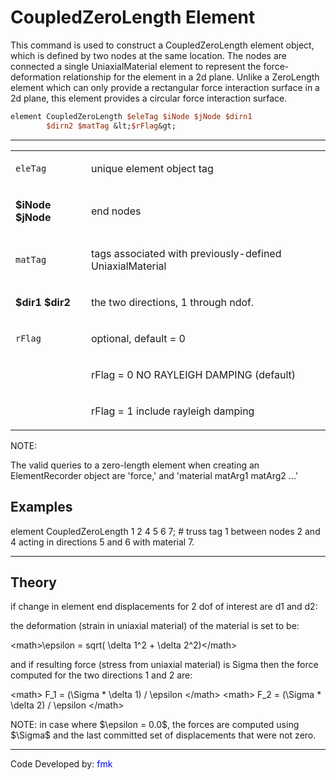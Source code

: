 # CoupledZeroLength Element

<p>This command is used to construct a CoupledZeroLength element object,
which is defined by two nodes at the same location. The nodes are
connected a single UniaxialMaterial element to represent the
force-deformation relationship for the element in a 2d plane. Unlike a
ZeroLength element which can only provide a rectangular force
interaction surface in a 2d plane, this element provides a circular
force interaction surface.</p>

```tcl
element CoupledZeroLength $eleTag $iNode $jNode $dirn1
        $dirn2 $matTag &lt;$rFlag&gt;
```
<hr />
<table>
<tbody>
<tr class="odd">
<td><code class="parameter-table-variable">eleTag</code></td>
<td><p>unique element object tag</p></td>
</tr>
<tr class="even">
<td><p><strong>$iNode $jNode</strong></p></td>
<td><p>end nodes</p></td>
</tr>
<tr class="odd">
<td><code class="parameter-table-variable">matTag</code></td>
<td><p>tags associated with previously-defined UniaxialMaterial</p></td>
</tr>
<tr class="even">
<td><p><strong>$dir1 $dir2</strong></p></td>
<td><p>the two directions, 1 through ndof.</p></td>
</tr>
<tr class="odd">
<td><code class="parameter-table-variable">rFlag</code></td>
<td><p>optional, default = 0</p></td>
</tr>
<tr class="even">
<td></td>
<td><p>rFlag = 0 NO RAYLEIGH DAMPING (default)</p></td>
</tr>
<tr class="odd">
<td></td>
<td><p>rFlag = 1 include rayleigh damping</p></td>
</tr>
</tbody>
</table>
<p>NOTE:</p>
<p>The valid queries to a zero-length element when creating an
ElementRecorder object are 'force,' and 'material matArg1 matArg2
...'</p>

## Examples

<p>element CoupledZeroLength 1 2 4 5 6 7; # truss tag 1 between nodes 2
and 4 acting in directions 5 and 6 with material 7.</p>
<hr />

## Theory

<p>if change in element end displacements for 2 dof of interest are d1
and d2:</p>
<p>the deformation (strain in uniaxial material) of the material is set
to be:</p>
<p>&lt;math&gt;\epsilon = sqrt( \delta 1^2 + \delta
2^2)&lt;/math&gt;</p>
<p>and if resulting force (stress from uniaxial material) is Sigma then
the force computed for the two directions 1 and 2 are:</p>
<p>&lt;math&gt; F_1 = (\Sigma * \delta 1) / \epsilon &lt;/math&gt;
&lt;math&gt; F_2 = (\Sigma * \delta 2) / \epsilon &lt;/math&gt;</p>
<p>NOTE: in case where $\epsilon = 0.0$, the
forces are computed using $\Sigma$ and the last
committed set of displacements that were not zero.</p>
<hr />
<p>Code Developed by: <span style="color:blue"> fmk
</span></p>
